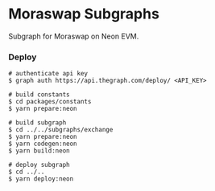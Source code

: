 # Moraswap Subgraphs

Subgraph for Moraswap on Neon EVM.


### Deploy

```` 
# authenticate api key
$ graph auth https://api.thegraph.com/deploy/ <API_KEY>

# build constants
$ cd packages/constants
$ yarn prepare:neon

# build subgraph
$ cd ../../subgraphs/exchange
$ yarn prepare:neon
$ yarn codegen:neon
$ yarn build:neon

# deploy subgraph
$ cd ../..
$ yarn deploy:neon
````




